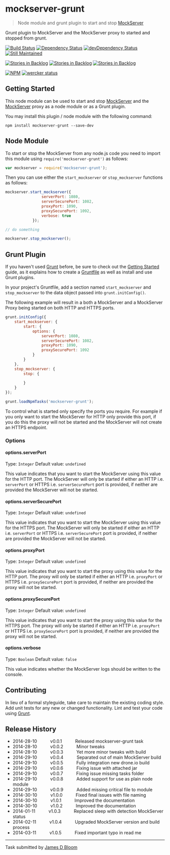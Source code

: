 # mockserver-grunt 

> Node module and grunt plugin to start and stop [MockServer](http://mock-server.com/)

Grunt plugin to MockServer and the MockServer proxy to started and stopped from grunt.

[![Build Status](https://drone.io/github.com/jamesdbloom/mockserver-grunt/status.png)](https://drone.io/github.com/jamesdbloom/mockserver-grunt/latest) [![Dependency Status](https://david-dm.org/jamesdbloom/mockserver-grunt.png)](https://david-dm.org/jamesdbloom/mockserver-grunt) [![devDependency Status](https://david-dm.org/jamesdbloom/mockserver-grunt/dev-status.png)](https://david-dm.org/jamesdbloom/mockserver-grunt#info=devDependencies)
[![Still Maintained](http://stillmaintained.com/jamesdbloom/mockserver.png)](http://stillmaintained.com/jamesdbloom/mockserver) 


[![Stories in Backlog](https://badge.waffle.io/jamesdbloom/mockserver.png?label=proposal&title=Proposals)](https://waffle.io/jamesdbloom/mockserver) [![Stories in Backlog](https://badge.waffle.io/jamesdbloom/mockserver.png?label=ready&title=Ready)](https://waffle.io/jamesdbloom/mockserver) [![Stories in Backlog](https://badge.waffle.io/jamesdbloom/mockserver.png?label=in%20progress&title=In%20Progress)](https://waffle.io/jamesdbloom/mockserver)


[![NPM](https://nodei.co/npm/mockserver-grunt.png?downloads=true&stars=true)](https://nodei.co/npm/mockserver-grunt/) [![wercker status](https://app.wercker.com/status/762222be73287acc5013d8b186aacc5c/m "wercker status")](https://app.wercker.com/project/bykey/762222be73287acc5013d8b186aacc5c)

## Getting Started
This node module can be used to start and stop [MockServer](http://mock-server.com/) and the [MockServer](http://mock-server.com/) proxy as a node module or as a Grunt plugin.

You may install this plugin / node module with the following command:

```shell
npm install mockserver-grunt --save-dev
```

## Node Module

To start or stop the MockServer from any node.js code you need to import this module using `require('mockserver-grunt')` as follows:

```js
var mockserver = require('mockserver-grunt');
```

Then you can use either the `start_mockserver` or `stop_mockserver` functions as follows:

```js
mockserver.start_mockserver({
                serverPort: 1080,
                serverSecurePort: 1082,
                proxyPort: 1090,
                proxySecurePort: 1092,
                verbose: true
            });

// do something

mockserver.stop_mockserver();
```

## Grunt Plugin

If you haven't used [Grunt](http://gruntjs.com/) before, be sure to check out the [Getting Started](http://gruntjs.com/getting-started) guide, as it explains how to create a [Gruntfile](http://gruntjs.com/sample-gruntfile) as well as install and use Grunt plugins.

In your project's Gruntfile, add a section named `start_mockserver` and `stop_mockserver` to the data object passed into `grunt.initConfig()`.

The following example will result in a both a MockServer and a MockServer Proxy being started on both HTTP and HTTPS ports. 

```js
grunt.initConfig({
    start_mockserver: {
        start: {
            options: {
                serverPort: 1080,
                serverSecurePort: 1082,
                proxyPort: 1090,
                proxySecurePort: 1092
            }
        }
    },
    stop_mockserver: {
        stop: {
    
        }
    }
});

grunt.loadNpmTasks('mockserver-grunt');
```

To control what is started only specify the ports you require. For example if you only want to start the MockServer for HTTP only provide this port, if you do this the proxy will not be started and the MockServer will not create an HTTPS endpoint. 

### Options

#### options.serverPort
Type: `Integer`
Default value: `undefined`

This value indicates that you want to start the MockServer using this value for the HTTP port.  The MockServer will only be started if either an HTTP i.e. `serverPort` or HTTPS i.e. `serverSecurePort` port is provided, if neither are provided the MockServer will not be started.

#### options.serverSecurePort
Type: `Integer`
Default value: `undefined`

This value indicates that you want to start the MockServer using this value for the HTTPS port.  The MockServer will only be started if either an HTTP i.e. `serverPort` or HTTPS i.e. `serverSecurePort` port is provided, if neither are provided the MockServer will not be started.

#### options.proxyPort
Type: `Integer`
Default value: `undefined`

This value indicates that you want to start the proxy using this value for the HTTP port.  The proxy will only be started if either an HTTP i.e. `proxyPort` or HTTPS i.e. `proxySecurePort` port is provided, if neither are provided the proxy will not be started.

#### options.proxySecurePort
Type: `Integer`
Default value: `undefined`

This value indicates that you want to start the proxy using this value for the HTTPS port.  The proxy will only be started if either an HTTP i.e. `proxyPort` or HTTPS i.e. `proxySecurePort` port is provided, if neither are provided the proxy will not be started.

#### options.verbose
Type: `Boolean`
Default value: `false`

This value indicates whether the MockServer logs should be written to the console.

## Contributing
In lieu of a formal styleguide, take care to maintain the existing coding style. Add unit tests for any new or changed functionality. Lint and test your code using [Grunt](http://gruntjs.com/).

## Release History
 * 2014-28-10   v0.0.1   Released mockserver-grunt task
 * 2014-28-10   v0.0.2   Minor tweaks
 * 2014-28-10   v0.0.3   Yet more minor tweaks with build
 * 2014-29-10   v0.0.4   Separated out of main MockServer build
 * 2014-29-10   v0.0.5   Fully integration new drone.io build
 * 2014-29-10   v0.0.6   Fixing issue with attached jar
 * 2014-29-10   v0.0.7   Fixing issue missing tasks folder
 * 2014-29-10   v0.0.8   Added support for use as plain node module
 * 2014-29-10   v0.0.9   Added missing critical file to module
 * 2014-30-10   v1.0.0   Fixed final issues with file naming
 * 2014-30-10   v1.0.1   Improved the documentation
 * 2014-30-10   v1.0.2   Improved the documentation
 * 2014-01-11   v1.0.3   Replaced sleep with detection MockServer status
 * 2014-02-11   v1.0.4   Upgraded MockServer version and build process
 * 2014-03-11   v1.0.5   Fixed important typo in read me

---

Task submitted by [James D Bloom](http://blog.jamesdbloom.com)

